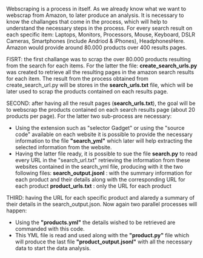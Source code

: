 
Webscraping is a process in itself. As we already know what we want to webscrap from Amazon, to later produce an analysis. It is necessary to know the challanges that come in the process, which will help to understand the necessary steps in the process.
For every search result on each specific item: Laptops, Monitors, Processors, Mouse, Keyboard, DSLR Cameras, Smartphones (include Andriod & iPhones), HeadphonesHere. Amazon would provide around 80.000 products over 400 results pages.

FISRT: 
the first challange was to scrap the over 80.000 products resulting from the search for each items. For the latter the file: **create_search_urls.py** was created to retrieve all the resulting pages in the amazon search results for each item. The result from the process obtained from create_search_url.py will be stores in the **search_urls.txt** file, which will be later used to scrap the products contained on each results page.

SECOND:
after having all the result pages (**search_urls.txt**), the goal will be to webscrap the products contained on each search results page (about 20 products per page). For the latter two sub-process are necessary:
  - Using the extension such as "selector Gadget" or using the "source code" available on each website it is possible to provide the necessary information to the file **"search_yml"** which later will help extracting the selected information from the website.
  -  Having the latter file ready, it is possible to sue the file **search.py** to read every URL in the "search_url.txt" retrieving the information from these websites contained in the search_yml file, producing with it the two following files: 
    **search_output.jsonl** : with the summary information for each product and their details along with the corresponding URL for each product
    **product_urls.txt** : only the URL for each product
    
THIRD:
having the URL for each specific product and alaredy a summary of their details in the search_output.json. Now again two parallel processes will happen:
  - Using the **"products.yml"** the details wished to be retrieved are commanded with this code.
  - This YML file is read and used along with the **"product.py"**  file which will produce the last file **"product_output.jsonl"** with all the necessary data to start the data analysis.


